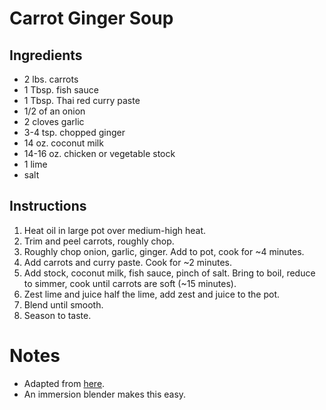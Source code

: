 # Carrot Ginger Soup

## Ingredients
* 2 lbs. carrots
* 1 Tbsp. fish sauce
* 1 Tbsp. Thai red curry paste
* 1/2 of an onion
* 2 cloves garlic
* 3-4 tsp. chopped ginger
* 14 oz. coconut milk
* 14-16 oz. chicken or vegetable stock
* 1 lime
* salt

## Instructions
1. Heat oil in large pot over medium-high heat. 
2. Trim and peel carrots, roughly chop. 
3. Roughly chop onion, garlic, ginger. Add to pot, cook for ~4 minutes.
4. Add carrots and curry paste. Cook for ~2 minutes. 
5. Add stock, coconut milk, fish sauce, pinch of salt. Bring to boil, reduce to simmer, cook until carrots are soft (~15 minutes). 
6. Zest lime and juice half the lime, add zest and juice to the pot. 
7. Blend until smooth. 
8. Season to taste. 

# Notes
* Adapted from [here](https://www.delish.com/cooking/recipe-ideas/a38760973/carrot-ginger-soup-recipe/).
* An immersion blender makes this easy. 
